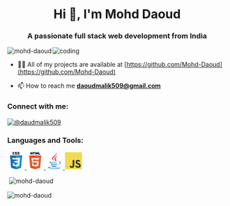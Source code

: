 <h1 align="center">Hi 👋, I'm Mohd Daoud</h1>
<h3 align="center">A passionate full stack web development from India</h3>
<img align="right" alt="coding" width="400" src="https://mir-s3-cdn-cf.behance.net/project_modules/disp/267318106323269.5f8da6ca9da28.gif">
<p align="left"> <img src="https://komarev.com/ghpvc/?username=mohd-daoud&label=Profile%20views&color=0e75b6&style=flat" alt="mohd-daoud" /> </p>

- 👨‍💻 All of my projects are available at [https://github.com/Mohd-Daoud](https://github.com/Mohd-Daoud)

- 📫 How to reach me **daoudmalik509@gmail.com**

<h3 align="left">Connect with me:</h3>
<p align="left">
<a href="https://www.hackerrank.com/@daudmalik509" target="blank"><img align="center" src="https://raw.githubusercontent.com/rahuldkjain/github-profile-readme-generator/master/src/images/icons/Social/hackerrank.svg" alt="@daudmalik509" height="30" width="40" /></a>
</p>

<h3 align="left">Languages and Tools:</h3>
<p align="left"> <a href="https://www.w3schools.com/css/" target="_blank" rel="noreferrer"> <img src="https://raw.githubusercontent.com/devicons/devicon/master/icons/css3/css3-original-wordmark.svg" alt="css3" width="40" height="40"/> </a> <a href="https://www.w3.org/html/" target="_blank" rel="noreferrer"> <img src="https://raw.githubusercontent.com/devicons/devicon/master/icons/html5/html5-original-wordmark.svg" alt="html5" width="40" height="40"/> </a> <a href="https://www.java.com" target="_blank" rel="noreferrer"> <img src="https://raw.githubusercontent.com/devicons/devicon/master/icons/java/java-original.svg" alt="java" width="40" height="40"/> </a> <a href="https://developer.mozilla.org/en-US/docs/Web/JavaScript" target="_blank" rel="noreferrer"> <img src="https://raw.githubusercontent.com/devicons/devicon/master/icons/javascript/javascript-original.svg" alt="javascript" width="40" height="40"/> </a> </p>

<p>&nbsp;<img align="center" src="https://github-readme-stats.vercel.app/api?username=mohd-daoud&show_icons=true&locale=en" alt="mohd-daoud" /></p>

<p><img align="center" src="https://github-readme-streak-stats.herokuapp.com/?user=mohd-daoud&" alt="mohd-daoud" /></p>
